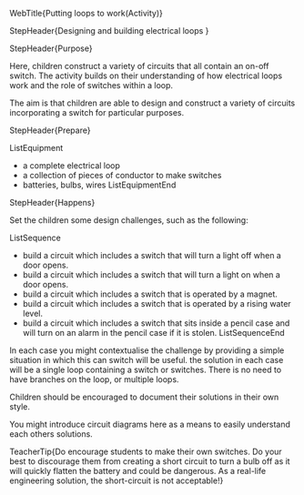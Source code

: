 WebTitle{Putting loops to work(Activity)}

StepHeader{Designing and building electrical loops }

StepHeader{Purpose}


Here, children construct a variety of circuits that all contain an on-off switch. The activity builds on their understanding of how electrical loops work and the role of switches within a loop.

The aim is that children are able to design and construct a variety of circuits incorporating a switch for particular purposes.


StepHeader{Prepare}

ListEquipment
- a complete electrical loop
- a collection of pieces of conductor to make switches
- batteries, bulbs, wires
ListEquipmentEnd

StepHeader{Happens}

Set the children some design challenges, such as the following:

ListSequence
- build a circuit which includes a switch that will turn a light off when a door opens.
- build a circuit which includes a switch that will turn a light on when a door opens.
- build a circuit which includes a switch that is operated by a magnet.
- build a circuit which includes a switch that is operated by a rising water level.
- build a circuit which includes a switch that sits inside a pencil case and will turn on an alarm in the pencil case if it is stolen.
ListSequenceEnd


In each case you might contextualise the challenge by providing a simple situation in which this can switch will be useful. the solution in each case will be a single loop containing a switch or switches. There is no need to have branches on the loop, or multiple loops.

Children should be encouraged to document their solutions in their own style.

You might introduce circuit diagrams here as a means to easily understand each others solutions.

TeacherTip{Do encourage students to make their own switches. Do your best to discourage them from creating a short circuit to turn a bulb off as it will quickly flatten  the battery and could be  dangerous. As a real-life engineering solution, the short-circuit is not acceptable!}
